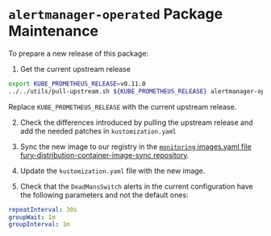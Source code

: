 # `alertmanager-operated` Package Maintenance

To prepare a new release of this package:

1. Get the current upstream release

```bash
export KUBE_PROMETHEUS_RELEASE=v0.11.0
../../utils/pull-upstream.sh ${KUBE_PROMETHEUS_RELEASE} alertmanager-operated
```

  Replace `KUBE_PROMETHEUS_RELEASE` with the current upstream release.

2. Check the differences introduced by pulling the upstream release and add the needed patches in `kustomization.yaml`

3. Sync the new image to our registry in the [`monitoring` images.yaml file fury-distribution-container-image-sync repository](https://github.com/sighupio/fury-distribution-container-image-sync/blob/main/modules/monitoring/images.yml).

4. Update the `kustomization.yaml` file with the new image.

5. Check that the `DeadMansSwitch` alerts in the current configuration have the following parameters and not the default ones:

```yaml
repeatInterval: 30s
groupWait: 1m
groupInterval: 1m
```